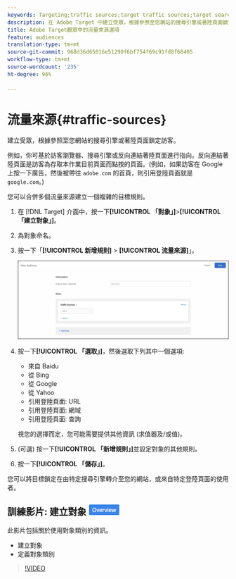 ```yaml
---
keywords: Targeting;traffic sources;target traffic sources;target search engine;search engine;landing page;target landing page;referring landing page
description: 在 Adobe Target 中建立受眾，根據參照至您網站的搜尋引擎或著陸頁面鎖定訪客。
title: Adobe Target觀眾中的流量來源選項
feature: audiences
translation-type: tm+mt
source-git-commit: 968d36d65016e51290f6bf754f69c91fd8f68405
workflow-type: tm+mt
source-wordcount: '235'
ht-degree: 96%

---
```



# 流量來源{#traffic-sources}

建立受眾，根據參照至您網站的搜尋引擎或著陸頁面鎖定訪客。

例如，你可基於訪客瀏覽器、搜尋引擎或反向連結著陸頁面進行指向。反向連結著陸頁面是訪客為存取本作業目前頁面而點按的頁面。(例如，如果訪客在 Google 上按一下廣告，然後被帶往 `adobe.com` 的首頁，則引用登陸頁面就是 `google.com`。)

您可以合併多個流量來源建立一個複雜的目標規則。

1. 在 [!DNL Target] 介面中，按一下&#x200B;**[!UICONTROL 「對象」]**>**[!UICONTROL 「建立對象」]**。
1. 為對象命名。
1. 按一下「**[!UICONTROL 新增規則]** > **[!UICONTROL 流量來源]**」。

   ![](assets/target_traffic_source.png)

1. 按一下&#x200B;**[!UICONTROL 「選取」]**，然後選取下列其中一個選項:

   * 來自 Baidu
   * 從 Bing
   * 從 Google
   * 從 Yahoo
   * 引用登陸頁面: URL
   * 引用登陸頁面: 網域
   * 引用登陸頁面: 查詢

   視您的選擇而定，您可能需要提供其他資訊 (求值器及/或值)。

1. (可選) 按一下&#x200B;**[!UICONTROL 「新增規則」]**&#x200B;並設定對象的其他規則。
1. 按一下&#x200B;**[!UICONTROL 「儲存」]**。

您可以將目標鎖定在由特定搜尋引擎轉介至您的網站，或來自特定登陸頁面的使用者。

## 訓練影片: 建立對象  ![概述徽章](/help/assets/overview.png)

此影片包括關於使用對象類別的資訊。

* 建立對象
* 定義對象類別

>[!VIDEO](https://video.tv.adobe.com/v/17392)
